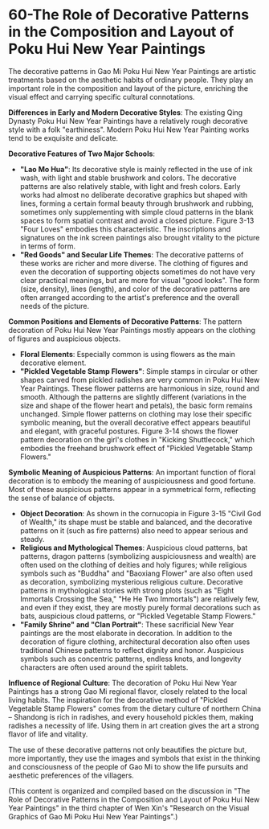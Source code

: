 # 60-The Role of Decorative Patterns in the Composition and Layout of Poku Hui New Year Paintings

The decorative patterns in Gao Mi Poku Hui New Year Paintings are artistic treatments based on the aesthetic habits of ordinary people. They play an important role in the composition and layout of the picture, enriching the visual effect and carrying specific cultural connotations.

**Differences in Early and Modern Decorative Styles**:
The existing Qing Dynasty Poku Hui New Year Paintings have a relatively rough decorative style with a folk "earthiness". Modern Poku Hui New Year Painting works tend to be exquisite and delicate.

**Decorative Features of Two Major Schools**:
*   **"Lao Mo Hua"**: Its decorative style is mainly reflected in the use of ink wash, with light and stable brushwork and colors. The decorative patterns are also relatively stable, with light and fresh colors. Early works had almost no deliberate decorative graphics but shaped with lines, forming a certain formal beauty through brushwork and rubbing, sometimes only supplementing with simple cloud patterns in the blank spaces to form spatial contrast and avoid a closed picture. Figure 3-13 "Four Loves" embodies this characteristic. The inscriptions and signatures on the ink screen paintings also brought vitality to the picture in terms of form.
*   **"Red Goods" and Secular Life Themes**: The decorative patterns of these works are richer and more diverse. The clothing of figures and even the decoration of supporting objects sometimes do not have very clear practical meanings, but are more for visual "good looks". The form (size, density), lines (length), and color of the decorative patterns are often arranged according to the artist's preference and the overall needs of the picture.

**Common Positions and Elements of Decorative Patterns**:
The pattern decoration of Poku Hui New Year Paintings mostly appears on the clothing of figures and auspicious objects.
*   **Floral Elements**: Especially common is using flowers as the main decorative element.
*   **"Pickled Vegetable Stamp Flowers"**: Simple stamps in circular or other shapes carved from pickled radishes are very common in Poku Hui New Year Paintings. These flower patterns are harmonious in size, round and smooth. Although the patterns are slightly different (variations in the size and shape of the flower heart and petals), the basic form remains unchanged. Simple flower patterns on clothing may lose their specific symbolic meaning, but the overall decorative effect appears beautiful and elegant, with graceful postures. Figure 3-14 shows the flower pattern decoration on the girl's clothes in "Kicking Shuttlecock," which embodies the freehand brushwork effect of "Pickled Vegetable Stamp Flowers."

**Symbolic Meaning of Auspicious Patterns**:
An important function of floral decoration is to embody the meaning of auspiciousness and good fortune. Most of these auspicious patterns appear in a symmetrical form, reflecting the sense of balance of objects.
*   **Object Decoration**: As shown in the cornucopia in Figure 3-15 "Civil God of Wealth," its shape must be stable and balanced, and the decorative patterns on it (such as fire patterns) also need to appear serious and steady.
*   **Religious and Mythological Themes**: Auspicious cloud patterns, bat patterns, dragon patterns (symbolizing auspiciousness and wealth) are often used on the clothing of deities and holy figures; while religious symbols such as "Buddha" and "Baoxiang Flower" are also often used as decoration, symbolizing mysterious religious culture. Decorative patterns in mythological stories with strong plots (such as "Eight Immortals Crossing the Sea," "He He Two Immortals") are relatively few, and even if they exist, they are mostly purely formal decorations such as bats, auspicious cloud patterns, or "Pickled Vegetable Stamp Flowers."
*   **"Family Shrine" and "Clan Portrait"**: These sacrificial New Year paintings are the most elaborate in decoration. In addition to the decoration of figure clothing, architectural decoration also often uses traditional Chinese patterns to reflect dignity and honor. Auspicious symbols such as concentric patterns, endless knots, and longevity characters are often used around the spirit tablets.

**Influence of Regional Culture**:
The decoration of Poku Hui New Year Paintings has a strong Gao Mi regional flavor, closely related to the local living habits. The inspiration for the decorative method of "Pickled Vegetable Stamp Flowers" comes from the dietary culture of northern China – Shandong is rich in radishes, and every household pickles them, making radishes a necessity of life. Using them in art creation gives the art a strong flavor of life and vitality.

The use of these decorative patterns not only beautifies the picture but, more importantly, they use the images and symbols that exist in the thinking and consciousness of the people of Gao Mi to show the life pursuits and aesthetic preferences of the villagers.

(This content is organized and compiled based on the discussion in "The Role of Decorative Patterns in the Composition and Layout of Poku Hui New Year Paintings" in the third chapter of Wen Xin's "Research on the Visual Graphics of Gao Mi Poku Hui New Year Paintings".)
